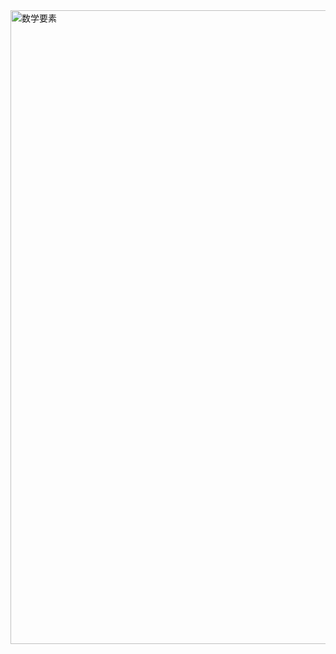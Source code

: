 <img width="1014" alt="数学要素" src="https://github.com/Flanderd/blog/assets/112143058/c7765feb-90f4-4fe9-98aa-cffba4cff70f">
